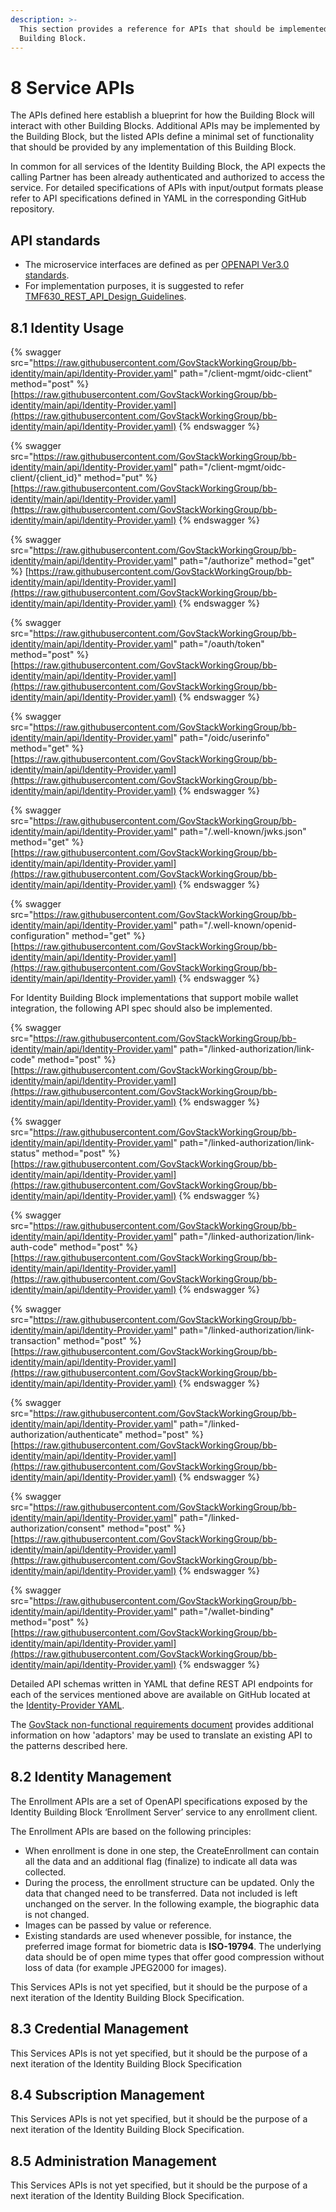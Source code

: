 ```yaml
---
description: >-
  This section provides a reference for APIs that should be implemented by this
  Building Block.
---
```


# 8 Service APIs

The APIs defined here establish a blueprint for how the Building Block will interact with other Building Blocks. Additional APIs may be implemented by the Building Block, but the listed APIs define a minimal set of functionality that should be provided by any implementation of this Building Block.

In common for all services of the Identity Building Block, the API expects the calling Partner has been already authenticated and authorized to access the service. For detailed specifications of APIs with input/output formats please refer to API specifications defined in YAML in the corresponding GitHub repository.

## API standards <a href="#_heading-h.3o7alnk" id="_heading-h.3o7alnk"></a>

* The microservice interfaces are defined as per [OPENAPI Ver3.0 standards](https://swagger.io/specification/).
* For implementation purposes, it is suggested to refer [TMF630\_REST\_API\_Design\_Guidelines](https://www.tmforum.org/resources/standard/tmf630-rest-api-design-guidelines-4-2-0/).

## 8.1 Identity Usage

{% swagger src="https://raw.githubusercontent.com/GovStackWorkingGroup/bb-identity/main/api/Identity-Provider.yaml" path="/client-mgmt/oidc-client" method="post" %}
[https://raw.githubusercontent.com/GovStackWorkingGroup/bb-identity/main/api/Identity-Provider.yaml](https://raw.githubusercontent.com/GovStackWorkingGroup/bb-identity/main/api/Identity-Provider.yaml)
{% endswagger %}

{% swagger src="https://raw.githubusercontent.com/GovStackWorkingGroup/bb-identity/main/api/Identity-Provider.yaml" path="/client-mgmt/oidc-client/{client_id}" method="put" %}
[https://raw.githubusercontent.com/GovStackWorkingGroup/bb-identity/main/api/Identity-Provider.yaml](https://raw.githubusercontent.com/GovStackWorkingGroup/bb-identity/main/api/Identity-Provider.yaml)
{% endswagger %}

{% swagger src="https://raw.githubusercontent.com/GovStackWorkingGroup/bb-identity/main/api/Identity-Provider.yaml" path="/authorize" method="get" %}
[https://raw.githubusercontent.com/GovStackWorkingGroup/bb-identity/main/api/Identity-Provider.yaml](https://raw.githubusercontent.com/GovStackWorkingGroup/bb-identity/main/api/Identity-Provider.yaml)
{% endswagger %}

{% swagger src="https://raw.githubusercontent.com/GovStackWorkingGroup/bb-identity/main/api/Identity-Provider.yaml" path="/oauth/token" method="post" %}
[https://raw.githubusercontent.com/GovStackWorkingGroup/bb-identity/main/api/Identity-Provider.yaml](https://raw.githubusercontent.com/GovStackWorkingGroup/bb-identity/main/api/Identity-Provider.yaml)
{% endswagger %}

{% swagger src="https://raw.githubusercontent.com/GovStackWorkingGroup/bb-identity/main/api/Identity-Provider.yaml" path="/oidc/userinfo" method="get" %}
[https://raw.githubusercontent.com/GovStackWorkingGroup/bb-identity/main/api/Identity-Provider.yaml](https://raw.githubusercontent.com/GovStackWorkingGroup/bb-identity/main/api/Identity-Provider.yaml)
{% endswagger %}

{% swagger src="https://raw.githubusercontent.com/GovStackWorkingGroup/bb-identity/main/api/Identity-Provider.yaml" path="/.well-known/jwks.json" method="get" %}
[https://raw.githubusercontent.com/GovStackWorkingGroup/bb-identity/main/api/Identity-Provider.yaml](https://raw.githubusercontent.com/GovStackWorkingGroup/bb-identity/main/api/Identity-Provider.yaml)
{% endswagger %}

{% swagger src="https://raw.githubusercontent.com/GovStackWorkingGroup/bb-identity/main/api/Identity-Provider.yaml" path="/.well-known/openid-configuration" method="get" %}
[https://raw.githubusercontent.com/GovStackWorkingGroup/bb-identity/main/api/Identity-Provider.yaml](https://raw.githubusercontent.com/GovStackWorkingGroup/bb-identity/main/api/Identity-Provider.yaml)
{% endswagger %}

For Identity Building Block implementations that support mobile wallet integration, the following API spec should also be implemented.

{% swagger src="https://raw.githubusercontent.com/GovStackWorkingGroup/bb-identity/main/api/Identity-Provider.yaml" path="/linked-authorization/link-code" method="post" %}
[https://raw.githubusercontent.com/GovStackWorkingGroup/bb-identity/main/api/Identity-Provider.yaml](https://raw.githubusercontent.com/GovStackWorkingGroup/bb-identity/main/api/Identity-Provider.yaml)
{% endswagger %}

{% swagger src="https://raw.githubusercontent.com/GovStackWorkingGroup/bb-identity/main/api/Identity-Provider.yaml" path="/linked-authorization/link-status" method="post" %}
[https://raw.githubusercontent.com/GovStackWorkingGroup/bb-identity/main/api/Identity-Provider.yaml](https://raw.githubusercontent.com/GovStackWorkingGroup/bb-identity/main/api/Identity-Provider.yaml)
{% endswagger %}

{% swagger src="https://raw.githubusercontent.com/GovStackWorkingGroup/bb-identity/main/api/Identity-Provider.yaml" path="/linked-authorization/link-auth-code" method="post" %}
[https://raw.githubusercontent.com/GovStackWorkingGroup/bb-identity/main/api/Identity-Provider.yaml](https://raw.githubusercontent.com/GovStackWorkingGroup/bb-identity/main/api/Identity-Provider.yaml)
{% endswagger %}

{% swagger src="https://raw.githubusercontent.com/GovStackWorkingGroup/bb-identity/main/api/Identity-Provider.yaml" path="/linked-authorization/link-transaction" method="post" %}
[https://raw.githubusercontent.com/GovStackWorkingGroup/bb-identity/main/api/Identity-Provider.yaml](https://raw.githubusercontent.com/GovStackWorkingGroup/bb-identity/main/api/Identity-Provider.yaml)
{% endswagger %}

{% swagger src="https://raw.githubusercontent.com/GovStackWorkingGroup/bb-identity/main/api/Identity-Provider.yaml" path="/linked-authorization/authenticate" method="post" %}
[https://raw.githubusercontent.com/GovStackWorkingGroup/bb-identity/main/api/Identity-Provider.yaml](https://raw.githubusercontent.com/GovStackWorkingGroup/bb-identity/main/api/Identity-Provider.yaml)
{% endswagger %}

{% swagger src="https://raw.githubusercontent.com/GovStackWorkingGroup/bb-identity/main/api/Identity-Provider.yaml" path="/linked-authorization/consent" method="post" %}
[https://raw.githubusercontent.com/GovStackWorkingGroup/bb-identity/main/api/Identity-Provider.yaml](https://raw.githubusercontent.com/GovStackWorkingGroup/bb-identity/main/api/Identity-Provider.yaml)
{% endswagger %}

{% swagger src="https://raw.githubusercontent.com/GovStackWorkingGroup/bb-identity/main/api/Identity-Provider.yaml" path="/wallet-binding" method="post" %}
[https://raw.githubusercontent.com/GovStackWorkingGroup/bb-identity/main/api/Identity-Provider.yaml](https://raw.githubusercontent.com/GovStackWorkingGroup/bb-identity/main/api/Identity-Provider.yaml)
{% endswagger %}

Detailed API schemas written in YAML that define REST API endpoints for each of the services mentioned above are available on GitHub located at the [Identity-Provider YAML](../api/Identity-Provider.yaml).

The [GovStack non-functional requirements document](https://govstack.gitbook.io/specification/architecture-and-nonfunctional-requirements/6-onboarding) provides additional information on how 'adaptors' may be used to translate an existing API to the patterns described here.

## 8.2 Identity Management

The Enrollment APIs are a set of OpenAPI specifications exposed by the Identity Building Block ‘Enrollment Server’ service to any enrollment client.

The Enrollment APIs are based on the following principles:

* When enrollment is done in one step, the CreateEnrollment can contain all the data and an additional flag (finalize) to indicate all data was collected.
* During the process, the enrollment structure can be updated. Only the data that changed need to be transferred. Data not included is left unchanged on the server. In the following example, the biographic data is not changed.
* Images can be passed by value or reference.
* Existing standards are used whenever possible, for instance, the preferred image format for biometric data is **ISO-19794**. The underlying data should be of open mime types that offer good compression without loss of data (for example JPEG2000 for images).

This Services APIs is not yet specified, but it should be the purpose of a next iteration of the Identity Building Block Specification.

## **8.3 Credential Management**

This Services APIs is not yet specified, but it should be the purpose of a next iteration of the Identity Building Block Specification

## **8.4 Subscription Management**

This Services APIs is not yet specified, but it should be the purpose of a next iteration of the Identity Building Block Specification.

## **8.5 Administration Management**&#x20;

This Services APIs is not yet specified, but it should be the purpose of a next iteration of the Identity Building Block Specification.
